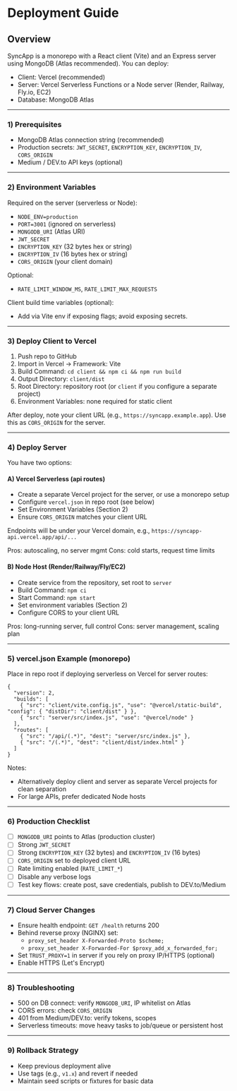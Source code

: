 # Deployment Guide

## Overview

SyncApp is a monorepo with a React client (Vite) and an Express server using MongoDB (Atlas recommended). You can deploy:

- Client: Vercel (recommended)
- Server: Vercel Serverless Functions or a Node server (Render, Railway, Fly.io, EC2)
- Database: MongoDB Atlas

---

### 1) Prerequisites

- MongoDB Atlas connection string (recommended)
- Production secrets: `JWT_SECRET`, `ENCRYPTION_KEY`, `ENCRYPTION_IV`, `CORS_ORIGIN`
- Medium / DEV.to API keys (optional)

---

### 2) Environment Variables

Required on the server (serverless or Node):

- `NODE_ENV=production`
- `PORT=3001` (ignored on serverless)
- `MONGODB_URI` (Atlas URI)
- `JWT_SECRET`
- `ENCRYPTION_KEY` (32 bytes hex or string)
- `ENCRYPTION_IV` (16 bytes hex or string)
- `CORS_ORIGIN` (your client domain)

Optional:

- `RATE_LIMIT_WINDOW_MS`, `RATE_LIMIT_MAX_REQUESTS`

Client build time variables (optional):

- Add via Vite env if exposing flags; avoid exposing secrets.

---

### 3) Deploy Client to Vercel

1. Push repo to GitHub
2. Import in Vercel → Framework: Vite
3. Build Command: `cd client && npm ci && npm run build`
4. Output Directory: `client/dist`
5. Root Directory: repository root (or `client` if you configure a separate project)
6. Environment Variables: none required for static client

After deploy, note your client URL (e.g., `https://syncapp.example.app`). Use this as `CORS_ORIGIN` for the server.

---

### 4) Deploy Server

You have two options:

#### A) Vercel Serverless (api routes)

- Create a separate Vercel project for the server, or use a monorepo setup
- Configure `vercel.json` in repo root (see below)
- Set Environment Variables (Section 2)
- Ensure `CORS_ORIGIN` matches your client URL

Endpoints will be under your Vercel domain, e.g., `https://syncapp-api.vercel.app/api/...`

Pros: autoscaling, no server mgmt Cons: cold starts, request time limits

#### B) Node Host (Render/Railway/Fly/EC2)

- Create service from the repository, set root to `server`
- Build Command: `npm ci`
- Start Command: `npm start`
- Set environment variables (Section 2)
- Configure CORS to your client URL

Pros: long-running server, full control Cons: server management, scaling plan

---

### 5) vercel.json Example (monorepo)

Place in repo root if deploying serverless on Vercel for server routes:

```
{
  "version": 2,
  "builds": [
    { "src": "client/vite.config.js", "use": "@vercel/static-build", "config": { "distDir": "client/dist" } },
    { "src": "server/src/index.js", "use": "@vercel/node" }
  ],
  "routes": [
    { "src": "/api/(.*)", "dest": "server/src/index.js" },
    { "src": "/(.*)", "dest": "client/dist/index.html" }
  ]
}
```

Notes:

- Alternatively deploy client and server as separate Vercel projects for clean separation
- For large APIs, prefer dedicated Node hosts

---

### 6) Production Checklist

- [ ] `MONGODB_URI` points to Atlas (production cluster)
- [ ] Strong `JWT_SECRET`
- [ ] Strong `ENCRYPTION_KEY` (32 bytes) and `ENCRYPTION_IV` (16 bytes)
- [ ] `CORS_ORIGIN` set to deployed client URL
- [ ] Rate limiting enabled (`RATE_LIMIT_*`)
- [ ] Disable any verbose logs
- [ ] Test key flows: create post, save credentials, publish to DEV.to/Medium

---

### 7) Cloud Server Changes

- Ensure health endpoint: `GET /health` returns 200
- Behind reverse proxy (NGINX) set:
  - `proxy_set_header X-Forwarded-Proto $scheme;`
  - `proxy_set_header X-Forwarded-For $proxy_add_x_forwarded_for;`
- Set `TRUST_PROXY=1` in server if you rely on proxy IP/HTTPS (optional)
- Enable HTTPS (Let's Encrypt)

---

### 8) Troubleshooting

- 500 on DB connect: verify `MONGODB_URI`, IP whitelist on Atlas
- CORS errors: check `CORS_ORIGIN`
- 401 from Medium/DEV.to: verify tokens, scopes
- Serverless timeouts: move heavy tasks to job/queue or persistent host

---

### 9) Rollback Strategy

- Keep previous deployment alive
- Use tags (e.g., `v1.x`) and revert if needed
- Maintain seed scripts or fixtures for basic data
